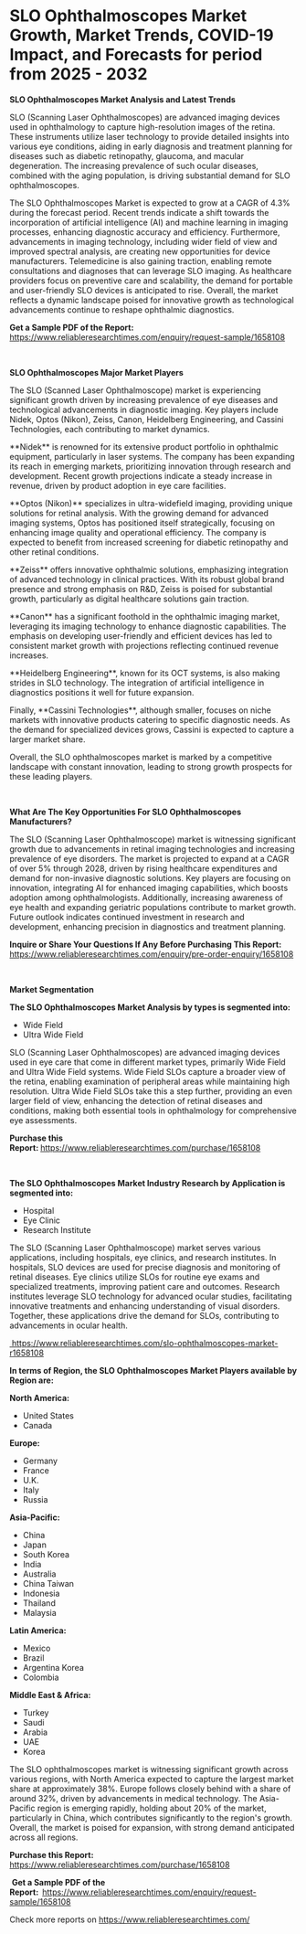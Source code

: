 <p><h1>SLO Ophthalmoscopes Market Growth, Market Trends, COVID-19 Impact, and Forecasts for period from 2025 - 2032</h1></p><p><strong>SLO Ophthalmoscopes Market Analysis and Latest Trends</strong></p>
<p><p>SLO (Scanning Laser Ophthalmoscopes) are advanced imaging devices used in ophthalmology to capture high-resolution images of the retina. These instruments utilize laser technology to provide detailed insights into various eye conditions, aiding in early diagnosis and treatment planning for diseases such as diabetic retinopathy, glaucoma, and macular degeneration. The increasing prevalence of such ocular diseases, combined with the aging population, is driving substantial demand for SLO ophthalmoscopes.</p><p>The SLO Ophthalmoscopes Market is expected to grow at a CAGR of 4.3% during the forecast period. Recent trends indicate a shift towards the incorporation of artificial intelligence (AI) and machine learning in imaging processes, enhancing diagnostic accuracy and efficiency. Furthermore, advancements in imaging technology, including wider field of view and improved spectral analysis, are creating new opportunities for device manufacturers. Telemedicine is also gaining traction, enabling remote consultations and diagnoses that can leverage SLO imaging. As healthcare providers focus on preventive care and scalability, the demand for portable and user-friendly SLO devices is anticipated to rise. Overall, the market reflects a dynamic landscape poised for innovative growth as technological advancements continue to reshape ophthalmic diagnostics.</p></p>
<p><strong>Get a Sample PDF of the Report:&nbsp;</strong> <a href="https://www.reliableresearchtimes.com/enquiry/request-sample/1658108?utm_campaign=2984&utm_medium=2&utm_source=Github&utm_content=ia&utm_term=23032025&utm_id=slo-ophthalmoscopes">https://www.reliableresearchtimes.com/enquiry/request-sample/1658108</a></p>
<p>&nbsp;</p>
<p><strong>SLO Ophthalmoscopes Major Market Players</strong></p>
<p><p>The SLO (Scanned Laser Ophthalmoscope) market is experiencing significant growth driven by increasing prevalence of eye diseases and technological advancements in diagnostic imaging. Key players include Nidek, Optos (Nikon), Zeiss, Canon, Heidelberg Engineering, and Cassini Technologies, each contributing to market dynamics.</p><p>**Nidek** is renowned for its extensive product portfolio in ophthalmic equipment, particularly in laser systems. The company has been expanding its reach in emerging markets, prioritizing innovation through research and development. Recent growth projections indicate a steady increase in revenue, driven by product adoption in eye care facilities.</p><p>**Optos (Nikon)** specializes in ultra-widefield imaging, providing unique solutions for retinal analysis. With the growing demand for advanced imaging systems, Optos has positioned itself strategically, focusing on enhancing image quality and operational efficiency. The company is expected to benefit from increased screening for diabetic retinopathy and other retinal conditions.</p><p>**Zeiss** offers innovative ophthalmic solutions, emphasizing integration of advanced technology in clinical practices. With its robust global brand presence and strong emphasis on R&D, Zeiss is poised for substantial growth, particularly as digital healthcare solutions gain traction.</p><p>**Canon** has a significant foothold in the ophthalmic imaging market, leveraging its imaging technology to enhance diagnostic capabilities. The emphasis on developing user-friendly and efficient devices has led to consistent market growth with projections reflecting continued revenue increases.</p><p>**Heidelberg Engineering**, known for its OCT systems, is also making strides in SLO technology. The integration of artificial intelligence in diagnostics positions it well for future expansion.</p><p>Finally, **Cassini Technologies**, although smaller, focuses on niche markets with innovative products catering to specific diagnostic needs. As the demand for specialized devices grows, Cassini is expected to capture a larger market share. </p><p>Overall, the SLO ophthalmoscopes market is marked by a competitive landscape with constant innovation, leading to strong growth prospects for these leading players.</p></p>
<p>&nbsp;</p>
<p><strong>What Are The Key Opportunities For SLO Ophthalmoscopes Manufacturers?</strong></p>
<p><p>The SLO (Scanning Laser Ophthalmoscope) market is witnessing significant growth due to advancements in retinal imaging technologies and increasing prevalence of eye disorders. The market is projected to expand at a CAGR of over 5% through 2028, driven by rising healthcare expenditures and demand for non-invasive diagnostic solutions. Key players are focusing on innovation, integrating AI for enhanced imaging capabilities, which boosts adoption among ophthalmologists. Additionally, increasing awareness of eye health and expanding geriatric populations contribute to market growth. Future outlook indicates continued investment in research and development, enhancing precision in diagnostics and treatment planning.</p></p>
<p><strong>Inquire or Share Your Questions If Any Before Purchasing This Report:</strong> <a href="https://www.reliableresearchtimes.com/enquiry/pre-order-enquiry/1658108?utm_campaign=2984&utm_medium=2&utm_source=Github&utm_content=ia&utm_term=23032025&utm_id=slo-ophthalmoscopes">https://www.reliableresearchtimes.com/enquiry/pre-order-enquiry/1658108</a></p>
<p>&nbsp;</p>
<p><strong>Market Segmentation</strong></p>
<p><strong>The SLO Ophthalmoscopes Market Analysis by types is segmented into:</strong></p>
<p><ul><li>Wide Field</li><li>Ultra Wide Field</li></ul></p>
<p><p>SLO (Scanning Laser Ophthalmoscopes) are advanced imaging devices used in eye care that come in different market types, primarily Wide Field and Ultra Wide Field systems. Wide Field SLOs capture a broader view of the retina, enabling examination of peripheral areas while maintaining high resolution. Ultra Wide Field SLOs take this a step further, providing an even larger field of view, enhancing the detection of retinal diseases and conditions, making both essential tools in ophthalmology for comprehensive eye assessments.</p></p>
<p><strong>Purchase this Report:&nbsp;</strong><a href="https://www.reliableresearchtimes.com/purchase/1658108?utm_campaign=2984&utm_medium=2&utm_source=Github&utm_content=ia&utm_term=23032025&utm_id=slo-ophthalmoscopes">https://www.reliableresearchtimes.com/purchase/1658108</a></p>
<p>&nbsp;</p>
<p><strong>The SLO Ophthalmoscopes Market Industry Research by Application is segmented into:</strong></p>
<p><ul><li>Hospital</li><li>Eye Clinic</li><li>Research Institute</li></ul></p>
<p><p>The SLO (Scanning Laser Ophthalmoscope) market serves various applications, including hospitals, eye clinics, and research institutes. In hospitals, SLO devices are used for precise diagnosis and monitoring of retinal diseases. Eye clinics utilize SLOs for routine eye exams and specialized treatments, improving patient care and outcomes. Research institutes leverage SLO technology for advanced ocular studies, facilitating innovative treatments and enhancing understanding of visual disorders. Together, these applications drive the demand for SLOs, contributing to advancements in ocular health.</p></p>
<p><a href="https://www.reliableresearchtimes.com/slo-ophthalmoscopes-market-r1658108?utm_campaign=2984&utm_medium=2&utm_source=Github&utm_content=ia&utm_term=23032025&utm_id=slo-ophthalmoscopes">&nbsp;https://www.reliableresearchtimes.com/slo-ophthalmoscopes-market-r1658108</a></p>
<p><strong>In terms of Region, the SLO Ophthalmoscopes Market Players available by Region are:</strong></p>
<p>
    <p> <strong> North America: </strong>
        <ul>
            <li>United States</li>
            <li>Canada</li>
        </ul>
        </p> 
    <p> <strong> Europe: </strong>
        <ul>
            <li>Germany</li>
            <li>France</li>
            <li>U.K.</li>
            <li>Italy</li>
            <li>Russia</li>
        </ul>
        </p> 
    <p> <strong> Asia-Pacific: </strong>
        <ul>
            <li>China</li>
            <li>Japan</li>
            <li>South Korea</li>
            <li>India</li>
            <li>Australia</li>
            <li>China Taiwan</li>
            <li>Indonesia</li>
            <li>Thailand</li>
            <li>Malaysia</li>
        </ul>
        </p> 
    <p> <strong> Latin America: </strong>
        <ul>
            <li>Mexico</li>
            <li>Brazil</li>
            <li>Argentina Korea</li>
            <li>Colombia</li>
        </ul>
        </p> 
    <p> <strong> Middle East & Africa: </strong>
        <ul>
            <li>Turkey</li>
            <li>Saudi</li>
            <li>Arabia</li>
            <li>UAE</li>
            <li>Korea</li>
        </ul>
    </p>
    </p>
<p><p>The SLO ophthalmoscopes market is witnessing significant growth across various regions, with North America expected to capture the largest market share at approximately 38%. Europe follows closely behind with a share of around 32%, driven by advancements in medical technology. The Asia-Pacific region is emerging rapidly, holding about 20% of the market, particularly in China, which contributes significantly to the region's growth. Overall, the market is poised for expansion, with strong demand anticipated across all regions.</p></p>
<p><strong>Purchase this Report: </strong><a href="https://www.reliableresearchtimes.com/purchase/1658108?utm_campaign=2984&utm_medium=2&utm_source=Github&utm_content=ia&utm_term=23032025&utm_id=slo-ophthalmoscopes">https://www.reliableresearchtimes.com/purchase/1658108</a></p>
<p>&nbsp;<strong>Get a Sample PDF of the Report:&nbsp;&nbsp;</strong><a href="https://www.reliableresearchtimes.com/enquiry/request-sample/1658108?utm_campaign=2984&utm_medium=2&utm_source=Github&utm_content=ia&utm_term=23032025&utm_id=slo-ophthalmoscopes">https://www.reliableresearchtimes.com/enquiry/request-sample/1658108</a></p>
<p><strong></strong></p>
<p>Check more reports on <a href="https://www.reliableresearchtimes.com/?utm_campaign=2984&utm_medium=2&utm_source=Github&utm_content=ia&utm_term=23032025&utm_id=slo-ophthalmoscopes">https://www.reliableresearchtimes.com/</a></p>
